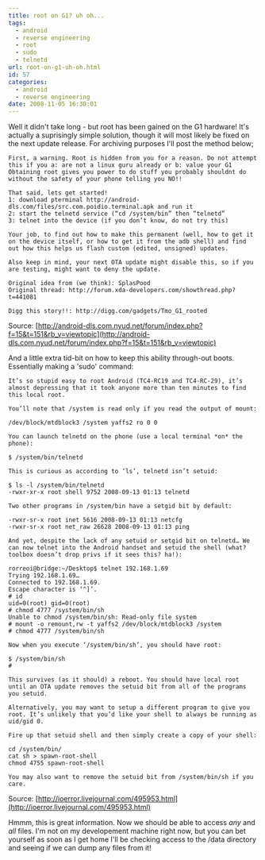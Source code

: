 ```yaml
---
title: root on G1? uh oh...
tags:
  - android
  - reverse engineering
  - root
  - sudo
  - telnetd
url: root-on-g1-uh-oh.html
id: 57
categories:
  - android
  - reverse engineering
date: 2008-11-05 16:30:01
---
```


Well it didn't take long - but root has been gained on the G1 hardware! It's actually a suprisingly simple solution, though it will most likely be fixed on the next update release. For archiving purposes I'll post the method below;

```
First, a warning. Root is hidden from you for a reason. Do not attempt this if you a: are not a linux guru already or b: value your G1
Obtaining root gives you power to do stuff you probably shouldnt do without the safety of your phone telling you NO!!

That said, lets get started!
1: download pterminal http://android-dls.com/files/src.com.poidio.terminal.apk and run it
2: start the telnetd service (“cd /system/bin” then “telnetd”
3: telnet into the device (if you don’t know, do not try this)

Your job, to find out how to make this permanent (well, how to get it on the device itself, or how to get it from the adb shell) and find out how this helps us flash custom (edited, unsigned) updates.

Also keep in mind, your next OTA update might disable this, so if you are testing, might want to deny the update.

Original idea from (we think): SplasPood
Original thread: http://forum.xda-developers.com/showthread.php?t=441081

Digg this story!!: http://digg.com/gadgets/Tmo_G1_rooted
```

Source: [http://android-dls.com.nyud.net/forum/index.php?f=15&t=151&rb_v=viewtopic](http://android-dls.com.nyud.net/forum/index.php?f=15&t=151&rb_v=viewtopic)

And a little extra tid-bit on how to keep this ability through-out boots. Essentially making a 'sudo' command:

```
It’s so stupid easy to root Android (TC4-RC19 and TC4-RC-29), it’s almost depressing that it took anyone more than ten minutes to find this local root.

You’ll note that /system is read only if you read the output of mount:

/dev/block/mtdblock3 /system yaffs2 ro 0 0

You can launch telnetd on the phone (use a local terminal *on* the phone):

$ /system/bin/telnetd

This is curious as according to ‘ls’, telnetd isn’t setuid:

$ ls -l /system/bin/telnetd
-rwxr-xr-x root shell 9752 2008-09-13 01:13 telnetd

Two other programs in /system/bin have a setgid bit by default:

-rwxr-sr-x root inet 5616 2008-09-13 01:13 netcfg
-rwxr-sr-x root net_raw 26628 2008-09-13 01:13 ping

And yet, despite the lack of any setuid or setgid bit on telnetd… We can now telnet into the Android handset and setuid the shell (what? toolbox doesn’t drop privs if it sees this? ha!):

rorreoi@bridge:~/Desktop$ telnet 192.168.1.69
Trying 192.168.1.69…
Connected to 192.168.1.69.
Escape character is ‘^]’.
# id
uid=0(root) gid=0(root)
# chmod 4777 /system/bin/sh
Unable to chmod /system/bin/sh: Read-only file system
# mount -o remount,rw -t yaffs2 /dev/block/mtdblock3 /system
# chmod 4777 /system/bin/sh

Now when you execute ‘/system/bin/sh’, you should have root:

$ /system/bin/sh
#

This survives (as it should) a reboot. You should have local root until an OTA update removes the setuid bit from all of the programs you setuid.

Alternatively, you may want to setup a different program to give you root. It’s unlikely that you’d like your shell to always be running as uid/gid 0.

Fire up that setuid shell and then simply create a copy of your shell:

cd /system/bin/
cat sh > spawn-root-shell
chmod 4755 spawn-root-shell

You may also want to remove the setuid bit from /system/bin/sh if you care.
```

Source: [http://ioerror.livejournal.com/495953.html](http://ioerror.livejournal.com/495953.html)

Hmmm, this is great information. Now we should be able to access _any_ and _all_ files. I'm not on my developement machine right now, but you can bet yourself as soon as I get home I'll be checking access to the /data directory and seeing if we can dump any files from it!